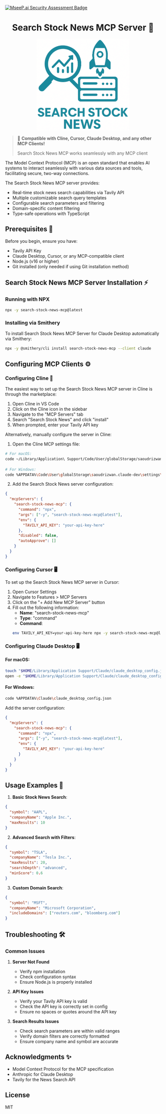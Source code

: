 [![MseeP.ai Security Assessment Badge](https://mseep.net/pr/cognitive-stack-search-stock-news-mcp-badge.png)](https://mseep.ai/app/cognitive-stack-search-stock-news-mcp)

<h1 align="center">Search Stock News MCP Server 🚀</h1>

<p align="center">
  <img src="logo.png" width="300" alt="VLD Logo">
</p>

> 🔌 **Compatible with Cline, Cursor, Claude Desktop, and any other MCP Clients!**
> 
> Search Stock News MCP works seamlessly with any MCP client

The Model Context Protocol (MCP) is an open standard that enables AI systems to interact seamlessly with various data sources and tools, facilitating secure, two-way connections.

The Search Stock News MCP server provides:

* Real-time stock news search capabilities via Tavily API
* Multiple customizable search query templates
* Configurable search parameters and filtering
* Domain-specific content filtering
* Type-safe operations with TypeScript

## Prerequisites 🔧

Before you begin, ensure you have:

* Tavily API Key
* Claude Desktop, Cursor, or any MCP-compatible client
* Node.js (v16 or higher)
* Git installed (only needed if using Git installation method)

## Search Stock News MCP Server Installation ⚡

### Running with NPX

```bash
npx -y search-stock-news-mcp@latest
```

### Installing via Smithery

To install Search Stock News MCP Server for Claude Desktop automatically via Smithery:

```bash
npx -y @smithery/cli install search-stock-news-mcp --client claude
```

## Configuring MCP Clients ⚙️

### Configuring Cline 🤖

The easiest way to set up the Search Stock News MCP server in Cline is through the marketplace:

1. Open Cline in VS Code
2. Click on the Cline icon in the sidebar
3. Navigate to the "MCP Servers" tab
4. Search "Search Stock News" and click "install"
5. When prompted, enter your Tavily API key

Alternatively, manually configure the server in Cline:

1. Open the Cline MCP settings file:
```bash
# For macOS:
code ~/Library/Application\ Support/Code/User/globalStorage/saoudrizwan.claude-dev/settings/cline_mcp_settings.json

# For Windows:
code %APPDATA%\Code\User\globalStorage\saoudrizwan.claude-dev\settings\cline_mcp_settings.json
```

2. Add the Search Stock News server configuration:
```json
{
  "mcpServers": {
    "search-stock-news-mcp": {
      "command": "npx",
      "args": ["-y", "search-stock-news-mcp@latest"],
      "env": {
        "TAVILY_API_KEY": "your-api-key-here"
      },
      "disabled": false,
      "autoApprove": []
    }
  }
}
```

### Configuring Cursor 🖥️

To set up the Search Stock News MCP server in Cursor:

1. Open Cursor Settings
2. Navigate to Features > MCP Servers
3. Click on the "+ Add New MCP Server" button
4. Fill out the following information:
   * **Name**: "search-stock-news-mcp"
   * **Type**: "command"
   * **Command**:
   ```bash
   env TAVILY_API_KEY=your-api-key-here npx -y search-stock-news-mcp@latest
   ```

### Configuring Claude Desktop 🖥️

#### For macOS:
```bash
touch "$HOME/Library/Application Support/Claude/claude_desktop_config.json"
open -e "$HOME/Library/Application Support/Claude/claude_desktop_config.json"
```

#### For Windows:
```bash
code %APPDATA%\Claude\claude_desktop_config.json
```

Add the server configuration:
```json
{
  "mcpServers": {
    "search-stock-news-mcp": {
      "command": "npx",
      "args": ["-y", "search-stock-news-mcp@latest"],
      "env": {
        "TAVILY_API_KEY": "your-api-key-here"
      }
    }
  }
}
```

## Usage Examples 🎯

1. **Basic Stock News Search**:
```json
{
  "symbol": "AAPL",
  "companyName": "Apple Inc.",
  "maxResults": 10
}
```

2. **Advanced Search with Filters**:
```json
{
  "symbol": "TSLA",
  "companyName": "Tesla Inc.",
  "maxResults": 20,
  "searchDepth": "advanced",
  "minScore": 0.6
}
```

3. **Custom Domain Search**:
```json
{
  "symbol": "MSFT",
  "companyName": "Microsoft Corporation",
  "includeDomains": ["reuters.com", "bloomberg.com"]
}
```

## Troubleshooting 🛠️

### Common Issues

1. **Server Not Found**
   * Verify npm installation
   * Check configuration syntax
   * Ensure Node.js is properly installed

2. **API Key Issues**
   * Verify your Tavily API key is valid
   * Check the API key is correctly set in config
   * Ensure no spaces or quotes around the API key

3. **Search Results Issues**
   * Check search parameters are within valid ranges
   * Verify domain filters are correctly formatted
   * Ensure company name and symbol are accurate

## Acknowledgments ✨

* Model Context Protocol for the MCP specification
* Anthropic for Claude Desktop
* Tavily for the News Search API

## License

MIT 